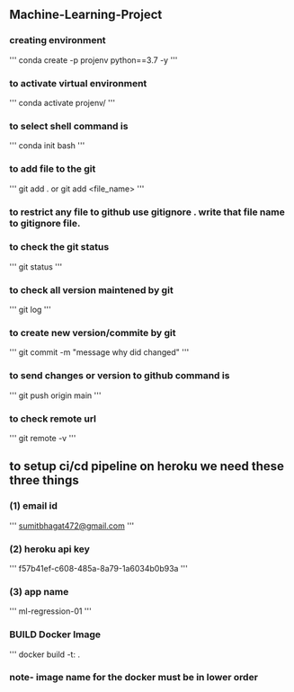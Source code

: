 ## Machine-Learning-Project

### creating environment
'''
conda create -p projenv python==3.7 -y
'''
### to activate virtual environment
'''
conda activate projenv/
'''
### to select shell command is
'''
conda init bash
'''
### to add file to the git
'''
git add .
 or
 git add <file_name>
 '''
### to restrict any file to github use gitignore . write that file name to gitignore file.

### to check the git status
'''
git status
'''
### to check all version maintened by git
'''
git log
'''
### to create new version/commite by git
'''
git commit -m "message why did changed"
'''
### to send changes or version to github command is
'''
git push origin main
'''
### to check remote url
'''
git remote -v
'''
## to setup ci/cd pipeline on heroku we need these three things

### (1) email id
'''
sumitbhagat472@gmail.com
'''
### (2) heroku api key
'''
f57b41ef-c608-485a-8a79-1a6034b0b93a
'''
### (3) app name
'''
ml-regression-01
'''

### BUILD Docker Image
'''
docker build -t<image name>:<tag name> .

### note- image name for the docker must be in lower order

